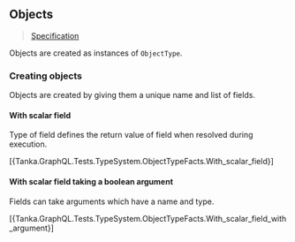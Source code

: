 ## Objects

> [Specification](https://facebook.github.io/graphql/June2018/#sec-Objects)

Objects are created as instances of `ObjectType`. 

### Creating objects

Objects are created by giving them a unique name and list of fields.


#### With scalar field

Type of field defines the return value of field when resolved during execution.

[{Tanka.GraphQL.Tests.TypeSystem.ObjectTypeFacts.With_scalar_field}]

#### With scalar field taking a boolean argument

Fields can take arguments which have a name and type.

[{Tanka.GraphQL.Tests.TypeSystem.ObjectTypeFacts.With_scalar_field_with_argument}]


